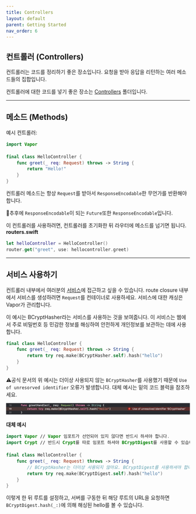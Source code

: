 ```yaml
---
title: Controllers
layout: default
parent: Getting Started
nav_order: 6
---
```


## 컨트롤러 (Controllers)

컨트롤러는 코드를 정리하기 좋은 장소입니다. 요청을 받아 응답을 리턴하는 여러 메소드들의 집합입니다.  
  
컨트롤러에 대한 코드를 넣기 좋은 장소는 [Controllers](/doc/GettingStarted/FolderStructure#controllers) 폴더입니다.

---
## 메소드 (Methods)

예시 컨트롤러:
```swift
import Vapor

final class HelloController {
    func greet(_ req: Request) throws -> String {
        return "Hello!"
    }
}
```
컨트롤러 메소드는 항상 `Request`를 받아서 `ResponseEncodable`한 무언가를 반환해야 합니다.  
  
📖추후에 `ResponseEncodable`이 되는 `Future`또한  `ResponseEncodable`입니다.  
  
이 컨트롤러를 사용하려면, 컨트롤러를 초기화한 뒤 라우터에 메소드를 넘기면 됩니다.  
**routers.swift**
```swift
let helloController = HelloController()
router.get("greet", use: hellocontroller.greet)
```

---
## 서비스 사용하기
컨트롤러 내부에서 여러분의 [서비스](/doc/GettingStarted/Services)에 접근하고 싶을 수 있습니다. route closure 내부에서 서비스를 생성하려면 `Request`를 컨테이너로 사용하세요. 서비스에 대한 캐싱은 Vapor가 관리합니다.  
  
이 예시는 BCryptHasher라는 서비스를 사용하는 것을 보여줍니다. 이 서비스는 웹에서 주로 비밀번호 등 민감한 정보를 해싱하여 안전하게 개인정보를 보관하는 데에 사용합니다.
```swift
final class HelloController {
    func greet(_ req: Request) throws -> String {
        return try req.make(BCryptHasher.self).hash("hello")
    }
}
```

⚠️공식 문서의 위 예시는 더이상 사용되지 않는 `BCryptHasher`를 사용했기 때문에 `Use of unresorved identifier` 오류가 발생합니다. 대체 예시는 밑의 코드 블럭을 참조하세요.
  
![BcryptHasher error](BCryptHasher_err.png)  
  
**대체 예시**
```swift
import Vapor // Vapor 임포트가 선언되어 있지 않다면 반드시 하셔야 합니다.
import Crypt // 반드시 Crypt를 따로 임포트 하셔야 BCryptDigest를 사용할 수 있습니다.

final class HelloController {
	func greet(_ req: Request) throws -> String {
		// BCryptHasher는 더이상 사용되지 않아요. BCryptDigest를 사용하셔야 합니다.
		return try req.make(BCryptDigest.self).hash("hello")
	}
}
```

이렇게 한 뒤 루트를 설정하고, 서버를 구동한 뒤 해당 루트의 URL을 요청하면 `BCryptDigest.hash(_:)`에 의해 해싱된 hello를 볼 수 있습니다.